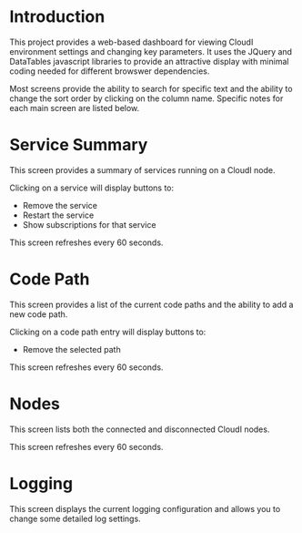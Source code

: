Introduction
============

This project provides a web-based dashboard for viewing CloudI environment settings and changing key parameters. It uses the JQuery and DataTables javascript libraries to provide an attractive display with minimal coding needed for different browswer dependencies.

Most screens provide the ability to search for specific text and the ability to change the sort order by clicking on the column name.  Specific notes for each main screen are listed below.

 
Service Summary
===============
This screen provides a summary of services running on a CloudI node. 

Clicking on a service will display buttons to:

* Remove the service
* Restart the service
* Show subscriptions for that service

This screen refreshes every 60 seconds.

Code Path
=========
This screen provides a list of the current code paths and the ability to add a new code path.

Clicking on a code path entry will display buttons to:

* Remove the selected path 

This screen refreshes every 60 seconds.

Nodes 
=====
This screen lists both the connected and disconnected CloudI nodes.

This screen refreshes every 60 seconds.

Logging
=======
This screen displays the current logging configuration and allows you to change some detailed log settings.

